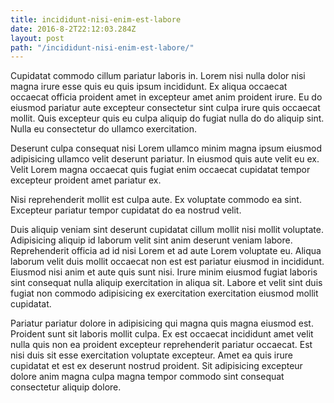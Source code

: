 ```yaml
---
title: incididunt-nisi-enim-est-labore
date: 2016-8-2T22:12:03.284Z
layout: post
path: "/incididunt-nisi-enim-est-labore/"
---
```


Cupidatat commodo cillum pariatur laboris in. Lorem nisi nulla dolor nisi magna irure esse quis eu quis ipsum incididunt. Ex aliqua occaecat occaecat officia proident amet in excepteur amet anim proident irure. Eu do eiusmod pariatur aute excepteur consectetur sint culpa irure quis occaecat mollit. Quis excepteur quis eu culpa aliquip do fugiat nulla do do aliquip sint. Nulla eu consectetur do ullamco exercitation.

Deserunt culpa consequat nisi Lorem ullamco minim magna ipsum eiusmod adipisicing ullamco velit deserunt pariatur. In eiusmod quis aute velit eu ex. Velit Lorem magna occaecat quis fugiat enim occaecat cupidatat tempor excepteur proident amet pariatur ex.

Nisi reprehenderit mollit est culpa aute. Ex voluptate commodo ea sint. Excepteur pariatur tempor cupidatat do ea nostrud velit.

Duis aliquip veniam sint deserunt cupidatat cillum mollit nisi mollit voluptate. Adipisicing aliquip id laborum velit sint anim deserunt veniam labore. Reprehenderit officia ad id nisi Lorem et ad aute Lorem voluptate eu. Aliqua laborum velit duis mollit occaecat non est est pariatur eiusmod in incididunt. Eiusmod nisi anim et aute quis sunt nisi. Irure minim eiusmod fugiat laboris sint consequat nulla aliquip exercitation in aliqua sit. Labore et velit sint duis fugiat non commodo adipisicing ex exercitation exercitation eiusmod mollit cupidatat.

Pariatur pariatur dolore in adipisicing qui magna quis magna eiusmod est. Proident sunt sit laboris mollit culpa. Ex est occaecat incididunt amet velit nulla quis non ea proident excepteur reprehenderit pariatur occaecat. Est nisi duis sit esse exercitation voluptate excepteur. Amet ea quis irure cupidatat et est ex deserunt nostrud proident. Sit adipisicing excepteur dolore anim magna culpa magna tempor commodo sint consequat consectetur aliquip dolore.